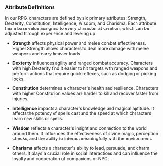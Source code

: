 ### Attribute Definitions

In our RPG, characters are defined by six primary attributes: Strength, Dexterity, Constitution, Intelligence, Wisdom, and Charisma. Each attribute has a base value assigned to every character at creation, which can be adjusted through experience and leveling up.

- **Strength** affects physical power and melee combat effectiveness. Higher Strength allows characters to deal more damage with melee weapons and carry heavier loads.
    
- **Dexterity** influences agility and ranged combat accuracy. Characters with high Dexterity find it easier to hit targets with ranged weapons and perform actions that require quick reflexes, such as dodging or picking locks.
    
- **Constitution** determines a character's health and resilience. Characters with higher Constitution values are harder to kill and recover faster from injuries.
    
- **Intelligence** impacts a character's knowledge and magical aptitude. It affects the potency of spells cast and the speed at which characters learn new skills or spells.
    
- **Wisdom** reflects a character's insight and connection to the world around them. It influences the effectiveness of divine magic, perception checks, and the ability to interact meaningfully with the environment.
    
- **Charisma** affects a character's ability to lead, persuade, and charm others. It plays a crucial role in social interactions and can influence the loyalty and cooperation of companions or NPCs.
    


